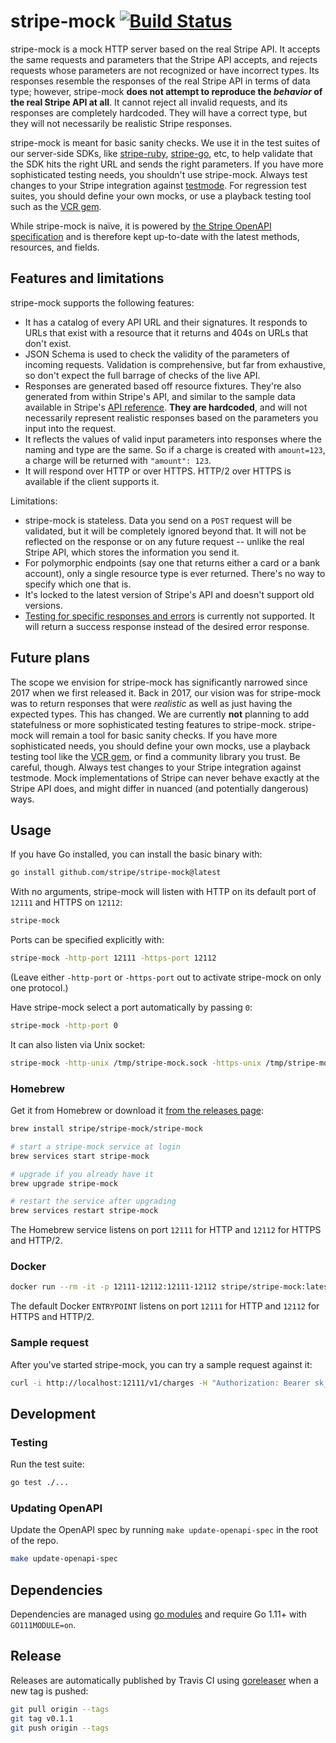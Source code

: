 # stripe-mock [![Build Status](https://travis-ci.org/stripe/stripe-mock.svg?branch=master)](https://travis-ci.org/stripe/stripe-mock)

stripe-mock is a mock HTTP server based on the real Stripe API. It accepts the
same requests and parameters that the Stripe API accepts, and rejects requests
whose parameters are not recognized or have incorrect types. Its responses
resemble the responses of the real Stripe API in terms of data type; however,
stripe-mock **does not attempt to reproduce the _behavior_ of the real Stripe API
at all**. It cannot reject all invalid requests, and its responses are completely
hardcoded. They will have a correct type, but they will not necessarily be
realistic Stripe responses.

stripe-mock is meant for basic sanity checks. We use it in the test suites of
our server-side SDKs, like [stripe-ruby](https://github.com/stripe/stripe-ruby),
[stripe-go](https://github.com/stripe/stripe-go), etc, to help validate that the
SDK hits the right URL and sends the right parameters. If you have more
sophisticated testing needs, you shouldn't use stripe-mock. Always test changes
to your Stripe integration against
[testmode](https://stripe.com/docs/keys#test-live-modes). For regression test
suites, you should define your own mocks, or use a playback testing tool such as
the [VCR gem](https://github.com/vcr/vcr).

While stripe-mock is naïve, it is powered by
[the Stripe OpenAPI specification][openapi] and is therefore kept up-to-date
with the latest methods, resources, and fields.

## Features and limitations

stripe-mock supports the following features:

- It has a catalog of every API URL and their signatures. It responds to URLs
  that exist with a resource that it returns and 404s on URLs that don't exist.
- JSON Schema is used to check the validity of the parameters of incoming
  requests. Validation is comprehensive, but far from exhaustive, so don't
  expect the full barrage of checks of the live API.
- Responses are generated based off resource fixtures. They're also generated
  from within Stripe's API, and similar to the sample data available in Stripe's
  [API reference][apiref]. **They are hardcoded**, and will not necessarily
  represent realistic responses based on the parameters you input into the
  request.
- It reflects the values of valid input parameters into responses where the
  naming and type are the same. So if a charge is created with `amount=123`, a
  charge will be returned with `"amount": 123`.
- It will respond over HTTP or over HTTPS. HTTP/2 over HTTPS is available if the
  client supports it.

Limitations:

- stripe-mock is stateless. Data you send on a `POST` request will be validated,
  but it will be completely ignored beyond that. It will not be reflected on the
  response or on any future request -- unlike the real Stripe API, which stores
  the information you send it.
- For polymorphic endpoints (say one that returns either a card or a bank
  account), only a single resource type is ever returned. There's no way to
  specify which one that is.
- It's locked to the latest version of Stripe's API and doesn't support old
  versions.
- [Testing for specific responses and errors](https://stripe.com/docs/testing#cards-responses)
  is currently not supported. It will return a success response instead of the
  desired error response.

## Future plans

The scope we envision for stripe-mock has significantly narrowed since 2017 when
we first released it. Back in 2017, our vision was for stripe-mock was to return
responses that were _realistic_ as well as just having the expected types. This
has changed. We are currently **not** planning to add statefulness or more
sophisticated testing features to stripe-mock. stripe-mock will remain a tool
for basic sanity checks. If you have more sophisticated needs, you should define
your own mocks, use a playback testing tool like the
[VCR gem](https://github.com/vcr/vcr), or find a community library you trust. Be
careful, though. Always test changes to your Stripe integration against
testmode. Mock implementations of Stripe can never behave exactly at the Stripe
API does, and might differ in nuanced (and potentially dangerous) ways.

## Usage

If you have Go installed, you can install the basic binary with:

```sh
go install github.com/stripe/stripe-mock@latest
```

With no arguments, stripe-mock will listen with HTTP on its default port of
`12111` and HTTPS on `12112`:

```sh
stripe-mock
```

Ports can be specified explicitly with:

```sh
stripe-mock -http-port 12111 -https-port 12112
```

(Leave either `-http-port` or `-https-port` out to activate stripe-mock on only
one protocol.)

Have stripe-mock select a port automatically by passing `0`:

```sh
stripe-mock -http-port 0
```

It can also listen via Unix socket:

```sh
stripe-mock -http-unix /tmp/stripe-mock.sock -https-unix /tmp/stripe-mock-secure.sock
```

### Homebrew

Get it from Homebrew or download it [from the releases page][releases]:

```sh
brew install stripe/stripe-mock/stripe-mock

# start a stripe-mock service at login
brew services start stripe-mock

# upgrade if you already have it
brew upgrade stripe-mock

# restart the service after upgrading
brew services restart stripe-mock
```

The Homebrew service listens on port `12111` for HTTP and `12112` for HTTPS and
HTTP/2.

### Docker

```sh
docker run --rm -it -p 12111-12112:12111-12112 stripe/stripe-mock:latest
```

The default Docker `ENTRYPOINT` listens on port `12111` for HTTP and `12112` for
HTTPS and HTTP/2.

### Sample request

After you've started stripe-mock, you can try a sample request against it:

```sh
curl -i http://localhost:12111/v1/charges -H "Authorization: Bearer sk_test_123"
```

## Development

### Testing

Run the test suite:

```sh
go test ./...
```

### Updating OpenAPI

Update the OpenAPI spec by running `make update-openapi-spec` in the root of the
repo.

```sh
make update-openapi-spec
```

## Dependencies

Dependencies are managed using [go modules][gomod] and require Go 1.11+ with
`GO111MODULE=on`.

## Release

Releases are automatically published by Travis CI using [goreleaser] when a new
tag is pushed:

```sh
git pull origin --tags
git tag v0.1.1
git push origin --tags
```

[apiref]: https://stripe.com/docs/api
[go-bindata]: https://github.com/go-bindata/go-bindata
[gomod]: https://golang.org/ref/mod
[goreleaser]: https://github.com/goreleaser/goreleaser
[openapi]: https://github.com/stripe/openapi
[releases]: https://github.com/stripe/stripe-mock/releases

<!--
# vim: set tw=79:
-->
